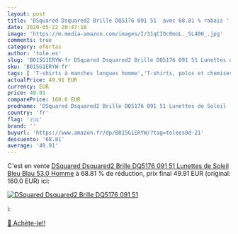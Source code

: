 ```yaml
---
layout: post
title: 'DSquared Dsquared2 Brille DQ5176 091 51  avec 68.81 % rabais '
date: 2020-05-22 20:47:18
image: 'https://m.media-amazon.com/images/I/31qCIOc0moL._SL400_.jpg'
comments: true
category: ofertas
author: 'tole.es'
slug: 'B015G1ERYW-fr DSquared Dsquared2 Brille DQ5176 091 51 Lunettes de Soleil...'
sku: 'B015G1ERYW-fr'
tags: [ 'T-shirts à manches longues homme','T-shirts, polos et chemises homme','Vêtements','Vêtements homme', ]
actualPrice: 49.91 EUR
currency: EUR
price: 49.91
comparePrice: 160.0 EUR
prodname: 'DSquared Dsquared2 Brille DQ5176 091 51 Lunettes de Soleil  Bleu  Blau   53.0 Homme'
country: 'fr'
flag: '🇫🇷'
brand: ''
buyurl: 'https://www.amazon.fr/dp/B015G1ERYW/?tag=tolees0d-21'
descuento: '68.81'
average: '49.91'
---
```


C'est en vente [DSquared Dsquared2 Brille DQ5176 091 51 Lunettes de Soleil  Bleu  Blau   53.0 Homme](https://www.amazon.fr/dp/B015G1ERYW/?tag=tolees0d-21)  à  68.81 % de réduction, prix final  49.91 EUR (original: 160.0 EUR) ici:

[![DSquared Dsquared2 Brille DQ5176 091 51 ](https://m.media-amazon.com/images/I/31qCIOc0moL._SL400_.jpg)](https://www.amazon.fr/dp/B015G1ERYW/?tag=tolees0d-21)

ℹ️:


[🛒 Achète-le!!](https://www.amazon.fr/dp/B015G1ERYW/?tag=tolees0d-21)

